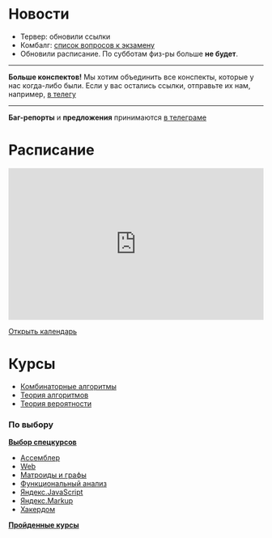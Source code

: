 ﻿---
title: ""
---
# Новости

* Тервер: обновили ссылки
* Комбалг: [список вопросов к экзамену](courses/combalg/exam)
* Обновили расписание. По субботам физ-ры больше **не будет**.

---

**Больше конспектов!** Мы хотим объединить все конспекты, которые у нас когда-либо были. Если у вас остались ссылки, отправьте их нам, например, [в телегу](https://t.me/creewick)

---

**Баг-репорты** и **предложения** принимаются [в телеграме](https://t.me/creewick)

# Расписание

<iframe src="https://calendar.google.com/calendar/embed?showTitle=0&amp;showNav=0&amp;showDate=0&amp;showPrint=0&amp;showTabs=0&amp;showCalendars=0&amp;showTz=0&amp;mode=AGENDA&amp;height=300&amp;wkst=2&amp;bgcolor=%23ffffff&amp;src=cijps4dd37nh36sd4pctbt5m9k%40group.calendar.google.com&amp;color=%235A6986&amp;ctz=Asia%2FYekaterinburg" style="border-width:0" width="100%" height="300" frameborder="0" scrolling="no"></iframe>

[Открыть календарь](calendar)

# Курсы

- [Комбинаторные алгоритмы](courses/combalg/)
- [Теория алгоритмов](courses/alg)
- [Теория вероятности](courses/terver)

### По выбору

**[Выбор спецкурсов](courses/spec)**

- [Ассемблер](assembler)
- [Web](web)
- [Матроиды и графы](courses/graphs)
- [Функциональный анализ](courses/funcan)
- [Яндекс.JavaScript](courses/yandex/js)
- [Яндекс.Markup](courses/yandex/markup)
- [Хакердом](courses/hackerdom)

**[Пройденные курсы](courses/)**
